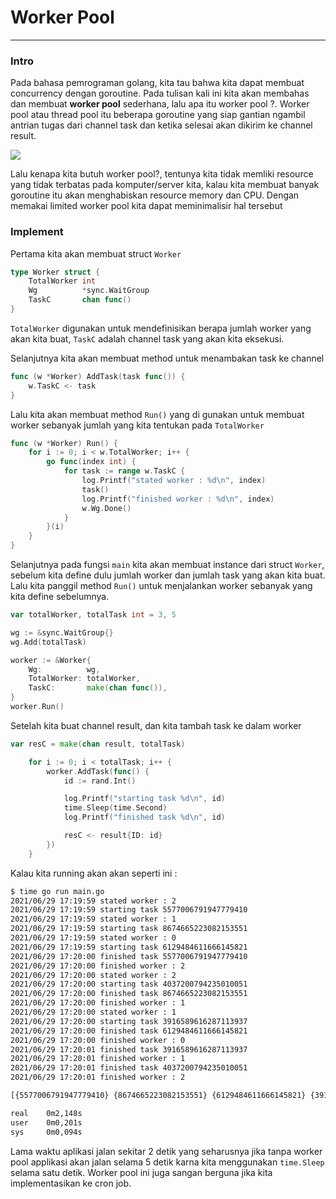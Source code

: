 # Worker Pool

----

### Intro

Pada bahasa pemrograman golang, kita tau bahwa kita dapat membuat concurrency dengan goroutine. Pada tulisan kali ini kita akan membahas dan membuat **worker pool** sederhana, lalu apa itu worker pool ?. Worker pool atau thread pool itu beberapa goroutine yang siap gantian ngambil antrian tugas dari channel task dan ketika selesai akan dikirim ke channel result.

![](https://github.com/needkopi/riset-go/blob/master/worker-pool/Group%201.png)

Lalu kenapa kita butuh worker pool?, tentunya kita tidak memliki resource yang tidak terbatas pada komputer/server kita, kalau kita membuat banyak goroutine itu akan menghabiskan resource memory dan CPU. Dengan memakai limited worker pool  kita dapat meminimalisir hal tersebut

### Implement

Pertama kita akan membuat struct `Worker` 

``` go
type Worker struct {
    TotalWorker int
    Wg 			*sync.WaitGroup
    TaskC 		chan func()
}
```

`TotalWorker` digunakan untuk mendefinisikan berapa jumlah worker yang akan kita buat, `TaskC` adalah channel task yang akan kita eksekusi.

Selanjutnya kita akan membuat method untuk menambakan task ke channel

``` go
func (w *Worker) AddTask(task func()) {
	w.TaskC <- task
}
```

Lalu kita akan membuat method `Run()` yang di gunakan untuk membuat worker sebanyak jumlah yang kita tentukan pada `TotalWorker`

``` go
func (w *Worker) Run() {
	for i := 0; i < w.TotalWorker; i++ {
		go func(index int) {
			for task := range w.TaskC {
				log.Printf("stated worker : %d\n", index)
				task()
				log.Printf("finished worker : %d\n", index)
				w.Wg.Done()
			}
		}(i)
	}
}
```

Selanjutnya pada fungsi `main` kita akan membuat instance dari struct `Worker`, sebelum kita define dulu jumlah worker dan jumlah task yang akan kita buat. Lalu kita panggil method `Run()` untuk menjalankan worker sebanyak yang kita define sebelumnya.

``` go
var totalWorker, totalTask int = 3, 5

wg := &sync.WaitGroup{}
wg.Add(totalTask)

worker := &Worker{
    Wg:          wg,
    TotalWorker: totalWorker,
    TaskC:       make(chan func()),
}
worker.Run()
```

Setelah kita buat channel result, dan kita tambah task ke dalam worker

``` go
var resC = make(chan result, totalTask)

	for i := 0; i < totalTask; i++ {
		worker.AddTask(func() {
			id := rand.Int()

			log.Printf("starting task %d\n", id)
			time.Sleep(time.Second)
			log.Printf("finished task %d\n", id)

			resC <- result{ID: id}
		})
	}
```

Kalau kita running akan akan seperti ini :

``` bash
$ time go run main.go
2021/06/29 17:19:59 stated worker : 2
2021/06/29 17:19:59 starting task 5577006791947779410
2021/06/29 17:19:59 stated worker : 1
2021/06/29 17:19:59 starting task 8674665223082153551
2021/06/29 17:19:59 stated worker : 0
2021/06/29 17:19:59 starting task 6129484611666145821
2021/06/29 17:20:00 finished task 5577006791947779410
2021/06/29 17:20:00 finished worker : 2
2021/06/29 17:20:00 stated worker : 2
2021/06/29 17:20:00 starting task 4037200794235010051
2021/06/29 17:20:00 finished task 8674665223082153551
2021/06/29 17:20:00 finished worker : 1
2021/06/29 17:20:00 stated worker : 1
2021/06/29 17:20:00 starting task 3916589616287113937
2021/06/29 17:20:00 finished task 6129484611666145821
2021/06/29 17:20:00 finished worker : 0
2021/06/29 17:20:01 finished task 3916589616287113937
2021/06/29 17:20:01 finished worker : 1
2021/06/29 17:20:01 finished task 4037200794235010051
2021/06/29 17:20:01 finished worker : 2

[{5577006791947779410} {8674665223082153551} {6129484611666145821} {3916589616287113937} {4037200794235010051}]

real    0m2,148s
user    0m0,201s
sys     0m0,094s

```

Lama waktu aplikasi jalan sekitar 2 detik yang seharusnya jika tanpa worker pool applikasi akan jalan selama 5 detik karna kita menggunakan `time.Sleep` selama satu detik. Worker pool ini juga sangan berguna jika kita implementasikan ke cron job.

